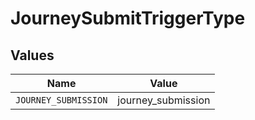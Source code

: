 # JourneySubmitTriggerType


## Values

| Name                 | Value                |
| -------------------- | -------------------- |
| `JOURNEY_SUBMISSION` | journey_submission   |